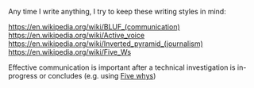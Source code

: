 
Any time I write anything, I try to keep these writing styles in mind:

https://en.wikipedia.org/wiki/BLUF_(communication)
https://en.wikipedia.org/wiki/Active_voice
https://en.wikipedia.org/wiki/Inverted_pyramid_(journalism)
https://en.wikipedia.org/wiki/Five_Ws

Effective communication is important after a technical investigation is in-progress or concludes (e.g. using [Five whys](Five%20whys.md))